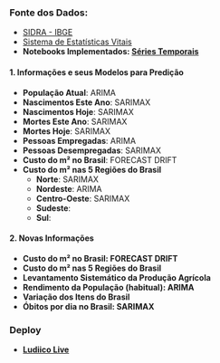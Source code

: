 ### Fonte dos Dados: 
- [SIDRA - IBGE](https://sidra.ibge.gov.br/home/pnadcm)
- [Sistema de Estatísticas Vitais](https://www.ibge.gov.br/estatisticas/sociais/populacao/9110-estatisticas-do-registro-civil.html?edicao=32267&t=o-que-e)
- **Notebooks Implementados: [Séries Temporais](https://felipequentino.quarto.pub/series-temporais/)**

#### 1. Informações e seus Modelos para Predição

- **População Atual**: ARIMA
- **Nascimentos Este Ano**: SARIMAX
- **Nascimentos Hoje**: SARIMAX
- **Mortes Este Ano**: SARIMAX
- **Mortes Hoje**: SARIMAX
- **Pessoas Empregadas**: ARIMA
- **Pessoas Desempregadas**: SARIMAX
- **Custo do m² no Brasil**: FORECAST DRIFT 
- **Custo do m² nas 5 Regiões do Brasil**
  - **Norte**: SARIMAX
  - **Nordeste**: ARIMA
  - **Centro-Oeste**: SARIMAX
  - **Sudeste**: 
  - **Sul**: 

#### 2. Novas Informações

- **Custo do m² no Brasil: FORECAST DRIFT** 
- **Custo do m² nas 5 Regiões do Brasil**
- **Levantamento Sistemático da Produção Agrícola**
- **Rendimento da População (habitual): ARIMA**
- **Variação dos Itens do Brasil**
- **Óbitos por dia no Brasil: SARIMAX**

### Deploy
- **[Ludiico Live](https://ludiico-live.vercel.app/)**